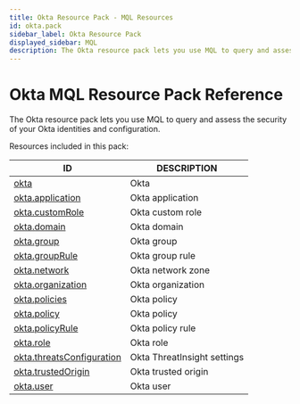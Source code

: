 ```yaml
---
title: Okta Resource Pack - MQL Resources
id: okta.pack
sidebar_label: Okta Resource Pack
displayed_sidebar: MQL
description: The Okta resource pack lets you use MQL to query and assess the security of your Okta identities and configuration.
---
```


# Okta MQL Resource Pack Reference

The Okta resource pack lets you use MQL to query and assess the security of your Okta identities and configuration.

Resources included in this pack:

| ID                                                        | DESCRIPTION                 |
| --------------------------------------------------------- | --------------------------- |
| [okta](okta.md)                                           | Okta                        |
| [okta.application](okta.application.md)                   | Okta application            |
| [okta.customRole](okta.customrole.md)                     | Okta custom role            |
| [okta.domain](okta.domain.md)                             | Okta domain                 |
| [okta.group](okta.group.md)                               | Okta group                  |
| [okta.groupRule](okta.grouprule.md)                       | Okta group rule             |
| [okta.network](okta.network.md)                           | Okta network zone           |
| [okta.organization](okta.organization.md)                 | Okta organization           |
| [okta.policies](okta.policies.md)                         | Okta policy                 |
| [okta.policy](okta.policy.md)                             | Okta policy                 |
| [okta.policyRule](okta.policyrule.md)                     | Okta policy rule            |
| [okta.role](okta.role.md)                                 | Okta role                   |
| [okta.threatsConfiguration](okta.threatsconfiguration.md) | Okta ThreatInsight settings |
| [okta.trustedOrigin](okta.trustedorigin.md)               | Okta trusted origin         |
| [okta.user](okta.user.md)                                 | Okta user                   |
